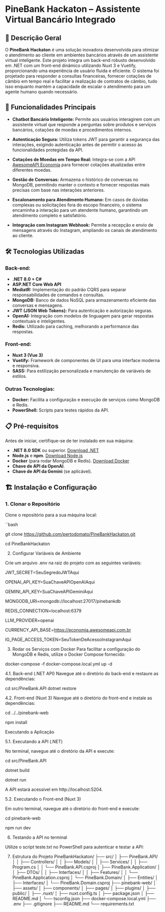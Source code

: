 # PineBank Hackaton – Assistente Virtual Bancário Integrado


## 📖 Descrição Geral

O **PineBank Hackaton** é uma solução inovadora desenvolvida para otimizar o atendimento ao cliente em ambientes bancários através de um assistente virtual inteligente. Este projeto integra um back-end robusto desenvolvido em .NET com um front-end dinâmico utilizando Nuxt 3 e Vuetify, proporcionando uma experiência de usuário fluida e eficiente. O sistema foi projetado para responder a consultas financeiras, fornecer cotações de câmbio em tempo real e facilitar a realização de contratos de câmbio, tudo isso enquanto mantém a capacidade de escalar o atendimento para um agente humano quando necessário.

## 🚀 Funcionalidades Principais

- **Chatbot Bancário Inteligente:** Permite aos usuários interagirem com um assistente virtual que responde a perguntas sobre produtos e serviços bancários, cotações de moedas e procedimentos internos.
  
- **Autenticação Segura:** Utiliza tokens JWT para garantir a segurança das interações, exigindo autenticação antes de permitir o acesso às funcionalidades protegidas da API.
  
- **Cotações de Moedas em Tempo Real:** Integra-se com a API [AwesomeAPI Economia](https://economia.awesomeapi.com.br/) para fornecer cotações atualizadas entre diferentes moedas.
  
- **Gestão de Conversas:** Armazena o histórico de conversas no MongoDB, permitindo manter o contexto e fornecer respostas mais precisas com base nas interações anteriores.
  
- **Escalonamento para Atendimento Humano:** Em casos de dúvidas complexas ou solicitações fora do escopo financeiro, o sistema encaminha a interação para um atendente humano, garantindo um atendimento completo e satisfatório.
  
- **Integração com Instagram Webhook:** Permite a recepção e envio de mensagens através do Instagram, ampliando os canais de atendimento ao cliente.

## 🛠 Tecnologias Utilizadas

### Back-end:

- **.NET 8.0 + C#**
- **ASP.NET Core Web API**
- **MediatR:** Implementação do padrão CQRS para separar responsabilidades de comandos e consultas.
- **MongoDB:** Banco de dados NoSQL para armazenamento eficiente das conversas e mensagens.
- **JWT (JSON Web Tokens):** Para autenticação e autorização seguras.
- **OpenAI:** Integração com modelos de linguagem para gerar respostas contextuais e inteligentes.
- **Redis:** Utilizado para caching, melhorando a performance das respostas.

### Front-end:

- **Nuxt 3 (Vue 3)**
- **Vuetify:** Framework de componentes de UI para uma interface moderna e responsiva.
- **SASS:** Para estilização personalizada e manutenção de variáveis de estilos.

### Outras Tecnologias:

- **Docker:** Facilita a configuração e execução de serviços como MongoDB e Redis.
- **PowerShell:** Scripts para testes rápidos da API.

## 📋 Pré-requisitos

Antes de iniciar, certifique-se de ter instalado em sua máquina:

- **.NET 8.0 SDK** ou superior. [Download .NET](https://dotnet.microsoft.com/download/dotnet/8.0)
- **Node.js** e **npm**. [Download Node.js](https://nodejs.org/)
- **Docker** (para rodar MongoDB e Redis). [Download Docker](https://www.docker.com/get-started)
- **Chave de API da OpenAI**.
- **Chave de API da Gemini** (se aplicável).

## 🏗️ Instalação e Configuração

### 1. Clonar o Repositório

Clone o repositório para a sua máquina local:

``bash

git clone https://github.com/pertodomato/PineBankHackaton.git

cd PineBankHackaton

2. Configurar Variáveis de Ambiente
   
Crie um arquivo .env na raiz do projeto com as seguintes variáveis:

JWT_SECRET=SeuSegredoJWTAqui

OPENAI_API_KEY=SuaChaveAPIOpenAIAqui

GEMINI_API_KEY=SuaChaveAPIGeminiAqui

MONGODB_URI=mongodb://localhost:27017/pinebankdb

REDIS_CONNECTION=localhost:6379

LLM_PROVIDER=openai

CURRENCY_API_BASE=https://economia.awesomeapi.com.br

IG_PAGE_ACCESS_TOKEN=SeuTokenDeAcessoInstagramAqui


3. Rodar os Serviços com Docker
Para facilitar a configuração do MongoDB e Redis, utilize o Docker Compose fornecido:

docker-compose -f docker-compose.local.yml up -d


4.1. Back-end (.NET API)
Navegue até o diretório do back-end e restaure as dependências:

cd src/PineBank.API
dotnet restore

4.2. Front-end (Nuxt 3)
Navegue até o diretório do front-end e instale as dependências:

cd ../../pinebank-web

npm install

Executando a Aplicação
   
5.1. Executando a API (.NET)

No terminal, navegue até o diretório da API e execute:


cd src/PineBank.API

dotnet build

dotnet run


A API estará acessível em http://localhost:5204.

5.2. Executando o Front-end (Nuxt 3)

Em outro terminal, navegue até o diretório do front-end e execute:

cd pinebank-web

npm run dev


6. Testando a API no terminal
   
Utilize o script teste.txt no PowerShell para autenticar e testar a API:

7. Estrutura do Projeto
PineBankHackaton/
├── src/
│   ├── PineBank.API/
│   │   ├── Controllers/
│   │   ├── Models/
│   │   ├── Services/
│   │   ├── Program.cs
│   │   └── PineBank.API.csproj
│   ├── PineBank.Application/
│   │   ├── DTOs/
│   │   ├── Interfaces/
│   │   ├── Features/
│   │   └── PineBank.Application.csproj
│   └── PineBank.Domain/
│       ├── Entities/
│       ├── Interfaces/
│       └── PineBank.Domain.csproj
├── pinebank-web/
│   ├── assets/
│   ├── components/
│   ├── pages/
│   ├── plugins/
│   ├── public/
│   ├── .nuxt/
│   ├── nuxt.config.ts
│   ├── package.json
│   ├── README.md
│   └── tsconfig.json
├── docker-compose.local.yml
├── .env
├── .gitignore
├── README.md
└── requirements.txt
